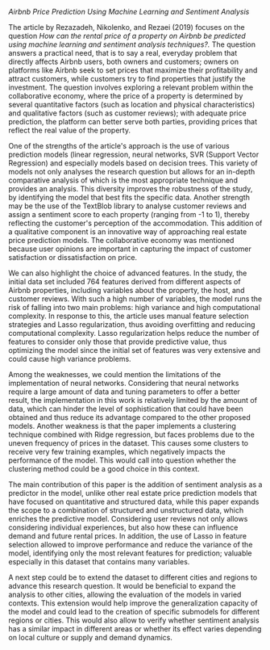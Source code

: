 *Airbnb Price Prediction Using Machine Learning and Sentiment Analysis*

The article by Rezazadeh, Nikolenko, and Rezaei (2019) focuses on the question _How can the rental price of a property on Airbnb be predicted using machine learning and sentiment analysis techniques?._ The question answers a practical need, that is to say a real, everyday problem that directly affects Airbnb users, both owners and customers; owners on platforms like Airbnb seek to set prices that maximize their profitability and attract customers, while customers try to find properties that justify the investment. The question involves exploring a relevant problem within the collaborative economy, where the price of a property is determined by several quantitative factors (such as location and physical characteristics) and qualitative factors (such as customer reviews); with adequate price prediction, the platform can better serve both parties, providing prices that reflect the real value of the property.

One of the strengths of the article's approach is the use of various prediction models (linear regression, neural networks, SVR (Support Vector Regression) and especially models based on decision trees. This variety of models not only analyses the research question but allows for an in-depth comparative analysis of which is the most appropriate technique and provides an analysis. This diversity improves the robustness of the study, by identifying the model that best fits the specific data. Another strength may be the use of the TextBlob library to analyse customer reviews and assign a sentiment score to each property (ranging from -1 to 1), thereby reflecting the customer's perception of the accommodation. This addition of a qualitative component is an innovative way of approaching real estate price prediction models. The collaborative economy was mentioned because user opinions are important in capturing the impact of customer satisfaction or dissatisfaction on price.

We can also highlight the choice of advanced features. In the study, the initial data set included 764 features derived from different aspects of Airbnb properties, including variables about the property, the host, and customer reviews. With such a high number of variables, the model runs the risk of falling into two main problems: high variance and high computational complexity. In response to this, the article uses manual feature selection strategies and Lasso regularization, thus avoiding overfitting and reducing computational complexity. Lasso regularization helps reduce the number of features to consider only those that provide predictive value, thus optimizing the model since the initial set of features was very extensive and could cause high variance problems.

Among the weaknesses, we could mention the limitations of the implementation of neural networks. Considering that neural networks require a large amount of data and tuning parameters to offer a better result, the implementation in this work is relatively limited by the amount of data, which can hinder the level of sophistication that could have been obtained and thus reduce its advantage compared to the other proposed models. Another weakness is that the paper implements a clustering technique combined with Ridge regression, but faces problems due to the uneven frequency of prices in the dataset. This causes some clusters to receive very few training examples, which negatively impacts the performance of the model. This would call into question whether the clustering method could be a good choice in this context.

The main contribution of this paper is the addition of sentiment analysis as a predictor in the model, unlike other real estate price prediction models that have focused on quantitative and structured data, while this paper expands the scope to a combination of structured and unstructured data, which enriches the predictive model. Considering user reviews not only allows considering individual experiences, but also how these can influence demand and future rental prices. In addition, the use of Lasso in feature selection allowed to improve performance and reduce the variance of the model, identifying only the most relevant features for prediction; valuable especially in this dataset that contains many variables.

A next step could be to extend the dataset to different cities and regions to advance this research question. It would be beneficial to expand the analysis to other cities, allowing the evaluation of the models in varied contexts. This extension would help improve the generalization capacity of the model and could lead to the creation of specific submodels for different regions or cities. This would also allow to verify whether sentiment analysis has a similar impact in different areas or whether its effect varies depending on local culture or supply and demand dynamics.
